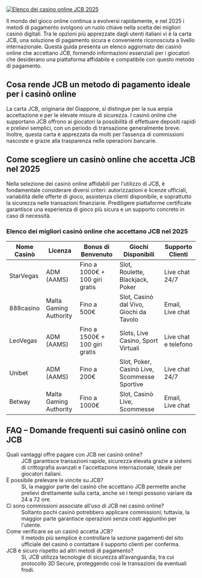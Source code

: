 [![Elenco dei casino online JCB 2025](https://123-caf.pages.dev/gitsignup.png)](https://vrmoo.ru/Bt82HjjY)

<p>Il mondo del gioco online continua a evolversi rapidamente, e nel 2025 i metodi di pagamento svolgono un ruolo chiave nella scelta dei migliori casinò digitali. Tra le opzioni più apprezzate dagli utenti italiani vi è la carta JCB, una soluzione di pagamento sicura e conveniente riconosciuta a livello internazionale. Questa guida presenta un elenco aggiornato dei casinò online che accettano JCB, fornendo informazioni essenziali per i giocatori che desiderano una piattaforma affidabile e compatibile con questo metodo di pagamento.</p>  <h2>Cosa rende JCB un metodo di pagamento ideale per i casinò online</h2> <p>La carta JCB, originaria del Giappone, si distingue per la sua ampia accettazione e per le elevate misure di sicurezza. I casinò online che supportano JCB offrono ai giocatori la possibilità di effettuare depositi rapidi e prelievi semplici, con un periodo di transazione generalmente breve. Inoltre, questa carta è apprezzata da molti per l’assenza di commissioni nascoste e grazie alla trasparenza nelle operazioni bancarie.</p>  <h2>Come scegliere un casinò online che accetta JCB nel 2025</h2> <p>Nella selezione dei casinò online affidabili per l’utilizzo di JCB, è fondamentale considerare diversi criteri: autorizzazioni e licenze ufficiali, variabilità delle offerte di gioco, assistenza clienti disponibile, e soprattutto la sicurezza nelle transazioni finanziarie. Prediligere piattaforme certificate garantisce una esperienza di gioco più sicura e un supporto concreto in caso di necessità.</p>  <h3>Elenco dei migliori casinò online che accettano JCB nel 2025</h3> <table>   <thead>     <tr>       <th>Nome Casinò</th>       <th>Licenza</th>       <th>Bonus di Benvenuto</th>       <th>Giochi Disponibili</th>       <th>Supporto Clienti</th>     </tr>   </thead>   <tbody>     <tr>       <td>StarVegas</td>       <td>ADM (AAMS)</td>       <td>Fino a 1000€ + 100 giri gratis</td>       <td>Slot, Roulette, Blackjack, Poker</td>       <td>Live chat 24/7</td>     </tr>     <tr>       <td>888casino</td>       <td>Malta Gaming Authority</td>       <td>Fino a 500€</td>       <td>Slot, Casinò dal Vivo, Giochi da Tavolo</td>       <td>Email, Live chat</td>     </tr>     <tr>       <td>LeoVegas</td>       <td>ADM (AAMS)</td>       <td>Fino a 1500€ + 100 giri gratis</td>       <td>Slots, Live Casino, Sport Virtuali</td>       <td>Live chat e telefono</td>     </tr>     <tr>       <td>Unibet</td>       <td>ADM (AAMS)</td>       <td>Fino a 200€</td>       <td>Slot, Poker, Casinò Live, Scommesse Sportive</td>       <td>Live chat 24/7</td>     </tr>     <tr>       <td>Betway</td>       <td>Malta Gaming Authority</td>       <td>Fino a 1000€</td>       <td>Slot, Casinò Live, Scommesse</td>       <td>Email, Live chat</td>     </tr>   </tbody> </table>  <h2>FAQ – Domande frequenti sui casinò online con JCB</h2> <dl>   <dt>Quali vantaggi offre pagare con JCB nei casinò online?</dt>   <dd>JCB garantisce transazioni rapide, sicurezza elevata grazie a sistemi di crittografia avanzati e l'accettazione internazionale, ideale per giocatori italiani.</dd>    <dt>È possibile prelevare le vincite su JCB?</dt>   <dd>Sì, la maggior parte dei casinò che accettano JCB permette anche prelievi direttamente sulla carta, anche se i tempi possono variare da 24 a 72 ore.</dd>    <dt>Ci sono commissioni associate all'uso di JCB nei casinò online?</dt>   <dd>Soltanto pochi casinò potrebbero applicare commissioni; tuttavia, la maggior parte garantisce operazioni senza costi aggiuntivi per l'utente.</dd>    <dt>Come verificare se un casinò accetta JCB?</dt>   <dd>Il metodo più semplice è controllare la sezione pagamenti del sito ufficiale del casinò o contattare il supporto clienti per conferma.</dd>    <dt>JCB è sicuro rispetto ad altri metodi di pagamento?</dt>   <dd>Sì, JCB utilizza tecnologie di sicurezza all’avanguardia, tra cui protocollo 3D Secure, proteggendo così le transazioni da eventuali frodi.</dd> </dl>